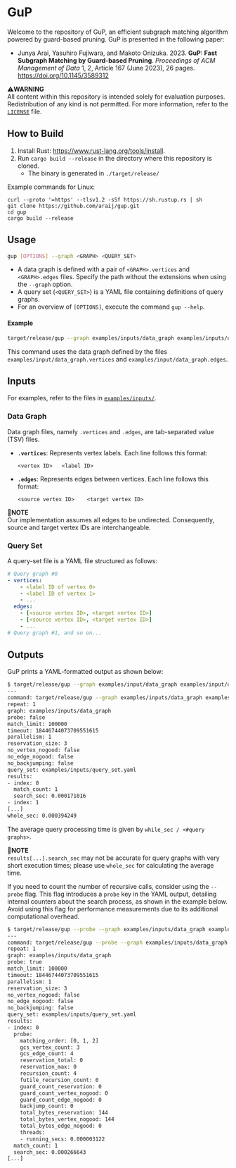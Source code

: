 GuP
===

Welcome to the repository of GuP, an efficient subgraph matching algorithm powered by guard-based pruning.
GuP is presented in the following paper:

- Junya Arai, Yasuhiro Fujiwara, and Makoto Onizuka. 2023. **GuP: Fast Subgraph Matching by Guard-based Pruning**. *Proceedings of ACM Management of Data* 1, 2, Article 167 (June 2023), 26 pages. https://doi.org/10.1145/3589312

:warning:**WARNING**  
All content within this repository is intended solely for evaluation purposes. Redistribution of any kind is not permitted. For more information, refer to the [`LICENSE`](./LICENSE) file.

How to Build
------------

1. Install Rust: <https://www.rust-lang.org/tools/install>.
2. Run `cargo build --release` in the directory where this repository is cloned.
    - The binary is generated in `./target/release/`

Example commands for Linux:

```shell
curl --proto '=https' --tlsv1.2 -sSf https://sh.rustup.rs | sh
git clone https://github.com/araij/gup.git
cd gup
cargo build --release
```

Usage
-----

```bash
gup [OPTIONS] --graph <GRAPH> <QUERY_SET>
```

- A data graph is defined with a pair of `<GRAPH>.vertices` and `<GRAPH>.edges` files. Specify the path without the extensions when using the `--graph` option.
- A query set (`<QUERY_SET>`) is a YAML file containing definitions of query graphs.
- For an overview of `[OPTIONS]`, execute the command `gup --help`.

#### Example

```bash
target/release/gup --graph examples/inputs/data_graph examples/inputs/query_set.yaml
```

This command uses the data graph defined by the files `examples/input/data_graph.vertices` and `examples/input/data_graph.edges`.

## Inputs

For examples, refer to the files in [`examples/inputs/`](examples/inputs/).

### Data Graph

Data graph files, namely `.vertices` and `.edges`, are tab-separated value (TSV) files.

- **`.vertices`**: Represents vertex labels. Each line follows this format:
  ```tsv
  <vertex ID>	<label ID>
  ```
- **`.edges`**: Represents edges between vertices. Each line follows this format:
  ```tsv
  <source vertex ID>	<target vertex ID>
  ```

:memo:**NOTE**  
Our implementation assumes all edges to be undirected. Consequently, source and target vertex IDs are interchangeable.

### Query Set

A query-set file is a YAML file structured as follows:

```yaml
# Query graph #0
- vertices:
    - <label ID of vertex 0>
    - <label ID of vertex 1>
    - ...
  edges:
    - [<source vertex ID>, <target vertex ID>]
    - [<source vertex ID>, <target vertex ID>]
    - ...
# Query graph #1, and so on...
```

## Outputs

GuP prints a YAML-formatted output as shown below:

```bash
$ target/release/gup --graph examples/input/data_graph examples/input/query_set.yaml
---
command: target/release/gup --graph examples/inputs/data_graph examples/inputs/query_set.yaml
repeat: 1
graph: examples/inputs/data_graph
probe: false
match_limit: 100000
timeout: 18446744073709551615
parallelism: 1
reservation_size: 3
no_vertex_nogood: false
no_edge_nogood: false
no_backjumping: false
query_set: examples/inputs/query_set.yaml
results:
- index: 0
  match_count: 1
  search_sec: 0.000171016
- index: 1
[...]
whole_sec: 0.000394249
```

The average query processing time is given by `while_sec / <#query graphs>`.

:memo:**NOTE**  
`results[...].search_sec` may not be accurate for query graphs with very short execution times; please use `whole_sec` for calculating the average time.

If you need to count the number of recursive calls, consider using the `--probe` flag. This flag introduces a `probe` key in the YAML output, detailing internal counters about the search process, as shown in the example below. Avoid using this flag for performance measurements due to its additional computational overhead.

```bash
$ target/release/gup --probe --graph examples/inputs/data_graph examples/inputs/query_set.yaml
---
command: target/release/gup --probe --graph examples/inputs/data_graph examples/inputs/query_set.yaml
repeat: 1
graph: examples/inputs/data_graph
probe: true
match_limit: 100000
timeout: 18446744073709551615
parallelism: 1
reservation_size: 3
no_vertex_nogood: false
no_edge_nogood: false
no_backjumping: false
query_set: examples/inputs/query_set.yaml
results:
- index: 0
  probe:
    matching_order: [0, 1, 2]
    gcs_vertex_count: 3
    gcs_edge_count: 4
    reservation_total: 0
    reservation_max: 0
    recursion_count: 4
    futile_recursion_count: 0
    guard_count_reservation: 0
    guard_count_vertex_nogood: 0
    guard_count_edge_nogood: 0
    backjump_count: 0
    total_bytes_reservation: 144
    total_bytes_vertex_nogood: 144
    total_bytes_edge_nogood: 0
    threads:
    - running_secs: 0.000003122
  match_count: 1
  search_sec: 0.000266643
[...]
```
